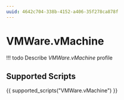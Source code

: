 ```yaml
---
uuid: 4642c704-338b-4152-a406-35f278ca878f
---
```



# VMWare.vMachine


<!-- prettier-ignore -->
!!! todo
    Describe *VMWare.vMachine* profile

## Supported Scripts

{{ supported_scripts("VMWare.vMachine") }}
